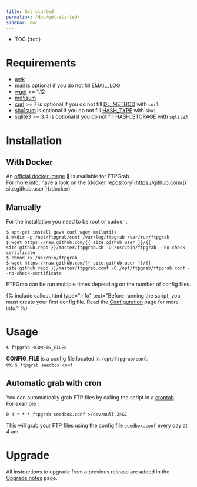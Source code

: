 ```yaml
---
title: Get started
permalink: /doc/get-started/
sidebar: doc
---
```


* TOC
{:toc}

# Requirements

* [awk](http://en.wikipedia.org/wiki/Awk)
* [mail](http://linux.die.net/man/1/mail) is optional if you do not fill [EMAIL_LOG](/doc/configuration/#email_log)
* [wget](http://en.wikipedia.org/wiki/Wget) >= 1.12
* [md5sum](http://en.wikipedia.org/wiki/Md5sum)
* [curl](http://en.wikipedia.org/wiki/CURL) >= 7 is optional if you do not fill [DL_METHOD](/doc/configuration/#dl_method) with `curl`
* [sha1sum](https://en.wikipedia.org/wiki/Sha1sum) is optional if you do not fill [HASH_TYPE](/doc/configuration/#hash_type) with `sha1`
* [sqlite3](http://linux.die.net/man/1/sqlite3) >= 3.4 is optional if you do not fill [HASH_STORAGE](/doc/configuration/#hash_storage) with `sqlite3`

# Installation

## With Docker

An [official docker image](https://hub.docker.com/r/crazymax/ftpgrab/) 🐳 is available for FTPGrab.<br />
For more info, have a look on the [docker repository](https://github.com/{{ site.github.user }}/docker).

## Manually

For the installation you need to be root or sudoer :

```console
$ apt-get install gawk curl wget mailutils
$ mkdir -p /opt/ftpgrab/conf /var/log/ftpgrab /var/run/ftpgrab
$ wget https://raw.github.com/{{ site.github.user }}/{{ site.github.repo }}/master/ftpgrab.sh -O /usr/bin/ftpgrab --no-check-certificate
$ chmod +x /usr/bin/ftpgrab
$ wget https://raw.github.com/{{ site.github.user }}/{{ site.github.repo }}/master/ftpgrab.conf -O /opt/ftpgrab/ftpgrab.conf --no-check-certificate
```

FTPGrab can be run multiple times depending on the number of config files.

{% include callout.html type="info" text="Before running the script, you must create your first config file. Read the [Configuration](/doc/configuration/) page for more info." %}

# Usage

```console
$ ftpgrab <CONFIG_FILE>
```

**CONFIG_FILE** is a config file located in `/opt/ftpgrab/conf`.<br />
ex. `$ ftpgrab seedbox.conf`

## Automatic grab with cron

You can automatically grab FTP files by calling the script in a [crontab](http://en.wikipedia.org/wiki/Crontab).<br />
For example :

```
0 4 * * * ftpgrab seedbox.conf >/dev/null 2>&1
```

This will grab your FTP files using the config file `seedbox.conf` every day at 4 am.

# Upgrade

All instructions to upgrade from a previous release are added in the [Upgrade notes](/doc/upgrade-notes/) page.